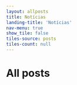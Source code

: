 ```yaml
---
layout: allposts
title: Notícias
landing-title: 'Notícias'
nav-menu: true
show_tile: false
tiles-source: posts
tiles-count: null
---
```


<h1>All posts</h1>
